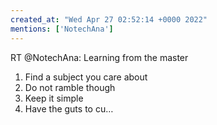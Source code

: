 ```yaml
---
created_at: "Wed Apr 27 02:52:14 +0000 2022"
mentions: ['NotechAna']
---
```


RT @NotechAna: Learning from the master

1) Find a subject you care about
2) Do not ramble though
3) Keep it simple 
4) Have the guts to cu…